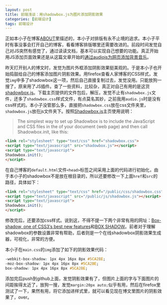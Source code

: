 ```yaml
---
layout: post
title: 前端浅谈：用shadowbox.js为图片添加阴影效果
categories: [前端设计]
tags: 前端设计
---
```


正如本小子在博客[ABOUT](http://yuanyong.org/blog/about/)里描述的，本小子对排版有永不止境的追求。本小子平时有事没事会打开自己的博客，看看博客排版哪里还需要改进的。前段时间发觉自己对JS突然有感觉了，通过读读文档，基本可以实现自己想要的功能。真正开始用JS添加页面效果还是从这篇文章开始的[通过audiojs为网页添加背景音乐](http://yuanyong.org/blog/add-background-music-by-audiojs.html)。

昨天打开别人的博文时，发觉为图片外框添加阴影效果挺美观的。于是本小子也开始捣鼓给自己的博客添加图片阴影效果。用firefox查看人家博客的CSS样式，发觉`img`中多了shadowbox这一项，然后自己直接复制过去，发觉没用。只能放狗一搜了，原来用了JS插件。查了一些资料，比较杂，真正对自己有用的是这货[shadowbox.js](http://www.shadowbox-js.com/index.html)。下载主页提供的文件包后，解压，发觉不止有`shadowbox.js`文件，还多了`shadowbox.css`样式文件，有点莫名其妙，之前我用`audio.js`时是没有css样式的。本小子没管那么多，直接把`shadowbox.css`放在css文件夹里，`shadowbox.js`放在js文件夹下。按照[Shadowbox.js](http://www.shadowbox-js.com/index.html)主页使用说明：
>The simplest way to set up Shadowbox is to include the JavaScript and CSS files in the <head> of your document (web page) and then call Shadowbox.init, like this:

```html
<link rel="stylesheet" type="text/css" href="shadowbox.css">
<script type="text/javascript" src="shadowbox.js"></script>
<script type="text/javascript">
Shadowbox.init();
</script>
```

在自己博客的`default.html`文件`<head>`标签之间采用上面的代码进行初始化，由于本小子的shadowbox不是放在根目录的，所以还要修改一下上面`href`和`src`的路径，具体如下：

```html
<link rel="stylesheet" type="text/css" href="/public/css/shadowbox.css">
<script type="text/javascript" src="/public/js/shadowbox.js"></script>
<script type="text/javascript">
Shadowbox.init();
</script>
```

修改完后，还要添加css样式。说到这，不得不提一下两个非常有用的网址：[Box-shadow, one of CSS3′s best new features](http://www.css3.info/preview/box-shadow/)和[BOX SHADOW](http://www.cssmatic.com/box-shadow)。前者对于理解shadowbox的参数设置非常有帮助，后者则是一个在线shadowbox阴影效果生成器，可视化，非常的方便。

本小子在`main.css`的`img`添加了如下的阴影效果代码：

```css
-webkit-box-shadow: 1px 4px 16px 8px #5CA2BE;
-moz-box-shadow: 1px 4px 16px 8px #5CA2BE;
box-shadow: 1px 4px 16px 8px #5CA2BE;
```

添加完后push到github上面，发觉阴影效果有了，但图片上面的字与下面图片的间距挨得太近了，放狗一搜，发觉`margin:20px auto;`似乎有用，然后在firefox里测试了一下，果然有用，将它添加进样式里，就可以看见现在博文里图片的阴影效果了，over。


